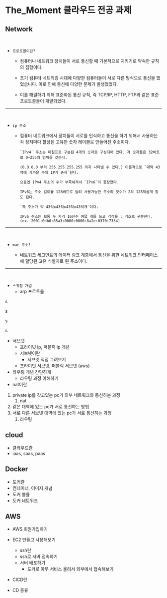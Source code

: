 # The_Moment 클라우드 전공 과제

## Network

<br>

- `프로토콜이란?`

  - 컴퓨터나 네트워크 장치들이 서로 통신할 때 기본적으로 지키기로 약속한 규칙의 집합이다.

  - 초기 컴퓨터 네트워킹 시대에 다양한 컴퓨터들이 서로 다른 방식으로 통신을 했었습니다. 이로 인해 통신에 다양한 문제가 발생했었다.

  - 이를 해결하기 위해 표준화된 통신 규칙, 즉 TCP/IP, HTTP, FTP와 같은 표준 프로토콜들이 개발되었다.

---

<br>

- `ip 주소`

  - 컴퓨터 네트워크에서 장치들이 서로를 인식하고 통신을 하기 위해서 사용하는 각 장치마다 할당된 고유한 숫자 레이블로 만들어진 주소이다.

        `IPv4` 주소는 마침표로 구분된 4개의 숫자로 구성되어 있다. 각 숫자들은 32비트로 0~255의 범위를 갖는다.
  
        (0.0.0.0 부터 255.255.255.255 까지 나타낼 수 있다.) 이론적으로 `대략 43억에 가까운 수의 IP가 존재`한다.

        요즘엔 IPv4 주소의 수가 부족해져서 `IPv6`이 등장했다.
        
        IPv6는 주소 길이를 128비트로 늘려 사용가능한 주소의 갯수가 2의 128제곱개 정도 된다.

        `즉 주소가 약 43억x43억x43억x43억개`이다.
        
        IPv6 주소는 보통 두 자리 16진수 여덟 개를 쓰고 각각을 : 기호로 구분한다. (ex. 2001:0db8:85a3:0000:0000:8a2e:0370:7334)

---

<br>

- `mac 주소?`

  - 네트워크 세그먼트의 데이터 링크 계층에서 통신을 위한 네트워크 인터페이스에 할당된 고유 식별자로 된 주소이다.
---

<br>

- `스위칭 개념`
    - arp 프로토콜


s

s

s

s

- 서브넷
    - 프라이빗 ip, 퍼블릭 ip 개념
    - 서브넷이란
        - 서브넷 직접 그려보기
    - 프라이빗 서브넷, 퍼블릭 서브넷 (aws)
- 라우팅 개념 간단하게
    - 라우팅 과정 이해하기
- nat이란
1. private ip를 갖고있는 pc가 외부 네트워크와 통신하는 과정
    1. nat
2. 같은 대역에 있는 pc가 서로 통신하는 방법
3. 서로 다른 서브넷 대역에 있는 pc가 서로 통신하는 과정
    1. 라우팅

## cloud

- 클라우드란
- iaas, saas, paas

## Docker

- 도커란
- 컨테이너, 이미지 개념
- 도커 볼륨
- 도커 네트워크

## AWS

- AWS 회원가입하기
- EC2 만들고 사용해보기
    - ssh란
    - ssh로 서버 접속하기
    - 서버 배포하기
        - 도커로 아무 서비스 올려서 외부에서 접속해보기

- CICD란
- CD 종류
